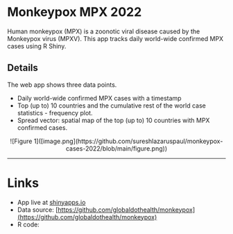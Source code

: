 # Monkeypox MPX 2022

Human monkeypox (MPX) is a zoonotic viral disease caused by the Monkeypox virus (MPXV). This app tracks daily world-wide confirmed MPX cases using R Shiny.

## Details

The web app shows three data points.
- Daily world-wide confirmed MPX cases with a timestamp
- Top (up to) 10 countries and the cumulative rest of the world case statistics - frequency plot. 
- Spread vector: spatial map of the top (up to) 10 countries with MPX confirmed cases.

<center>
![Figure 1]([image.png](https://github.com/sureshlazaruspaul/monkeypox-cases-2022/blob/main/figure.png))
</center>

***

# Links
- App live at [shinyapps.io](https://sureshlp.shinyapps.io/Monkeypox_cases_2022/)
- Data source: [https://github.com/globaldothealth/monkeypox](https://github.com/globaldothealth/monkeypox)
- R code: []()
